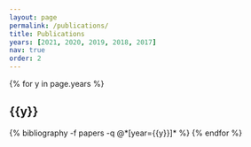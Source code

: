 ```yaml
---
layout: page
permalink: /publications/
title: Publications
years: [2021, 2020, 2019, 2018, 2017]
nav: true
order: 2
---
```


<div class="publications">

{% for y in page.years %}
  <h2 class="year">{{y}}</h2>
  {% bibliography -f papers -q @*[year={{y}}]* %}
{% endfor %}

</div>
